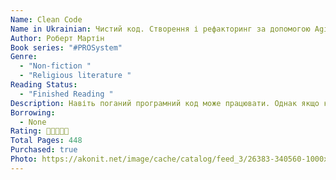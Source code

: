 ```yaml
---
Name: Clean Code
Name in Ukrainian: Чистий код. Створення і рефакторинг за допомогою Agile
Author: Роберт Мартін
Book series: "#PROSystem"
Genre:
  - "Non-fiction "
  - "Religious literature "
Reading Status:
  - "Finished Reading "
Description: Навіть поганий програмний код може працювати. Однак якщо код не є «чистим», це завжди буде заважати розвитку проекту і компанії-розробника, віднімаючи значні ресурси на його підтримку і «приборкання». Ця книга присвячена хорошому програмуванню. У ній повно реальних прикладів коду. Прочитавши книгу, ви дізнаєтеся багато нового про коди. Більш того, ви навчитеся відрізняти хороший код від поганого. Ви дізнаєтеся, як писати хороший код і як перетворити поганий код у хороший.
Borrowing:
  - None
Rating: 🌟🌟🌟🌟🌟
Total Pages: 448
Purchased: true
Photo: https://akonit.net/image/cache/catalog/feed_3/26383-340560-1000x1000.jpg
---
```


